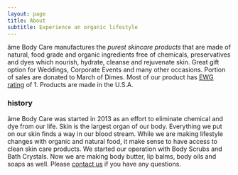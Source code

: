 ```yaml
---
layout: page
title: About
subtitle: Experience an organic lifestyle
---
```


âme Body Care manufactures the *purest skincare products* that are made of natural, food grade and organic ingredients free of chemicals, preservatives and dyes which nourish, hydrate, cleanse and rejuvenate skin. Great gift option for Weddings, Corporate Events and many other occasions. Portion of sales are donated to March of Dimes. Most of our product has [EWG rating](https://www.ewg.org/skindeep/browse/brands/6731) of 1. Products are made in the U.S.A.

### history

âme Body Care was started in 2013 as an effort to eliminate chemical and dye from our life. Skin is the largest organ of our body. Everything we put on our skin finds a way in our blood stream. While we are making lifestyle changes with organic and natural food, it make sense to have access to clean skin care products.  We started our operation with Body Scrubs and Bath Crystals. Now we are making body butter, lip balms, body oils and soaps as well. Please [contact us](https://www.facebook.com/amebody/) if you have any questions.

